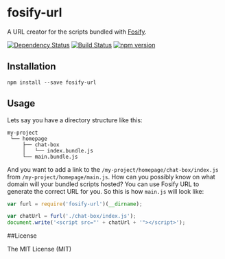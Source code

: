 # fosify-url

A URL creator for the scripts bundled with [Fosify](https://github.com/zkochan/fosify).

[![Dependency Status](https://david-dm.org/zkochan/fosify-url/status.svg?style=flat)](https://david-dm.org/zkochan/fosify-url)
[![Build Status](http://img.shields.io/travis/zkochan/fosify-url.svg?style=flat)](https://travis-ci.org/zkochan/fosify-url)
[![npm version](https://badge.fury.io/js/fosify-url.svg)](http://badge.fury.io/js/fosify-url)


## Installation

```
npm install --save fosify-url
```

## Usage

Lets say you have a directory structure like this:

```
my-project
 └── homepage
     ├── chat-box
     │   └── index.bundle.js
     └── main.bundle.js
```

And you want to add a link to the `/my-project/homepage/chat-box/index.js` from `/my-project/homepage/main.js`. How can you possibly know on what domain will your bundled scripts hosted? You can use Fosify URL to generate the correct URL for you. So this is how `main.js` will look like:

```js
var furl = require('fosify-url')(__dirname);

var chatUrl = furl('./chat-box/index.js');
document.write('<script src="' + chatUrl + '"></script>');
```


##License

The MIT License (MIT)